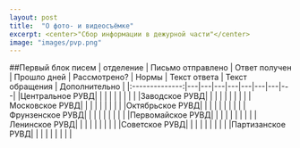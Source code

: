 ```yaml
---
layout: post
title:  "О фото- и видеосъёмке"
excerpt: <center>"Сбор информации в дежурной части"</center>
image: "images/pvp.png"
---
```


##Первый блок писем
| отделение  |  Письмо отправлено | Ответ получен  | Прошло дней  | Рассмотрено?  | Нормы  | Текст ответа  | Текст обращения  | Дополнительно  |
|:--------------:|---|---|---|---|---|---|---|---|
|Центральное РУВД|   |   |   |   |   |   |   |   |
|Заводское РУВД|   |   |   |   |   |   |   |   |
|Московское РУВД|   |   |   |   |   |   |   |   |
|Октябрьское РУВД|   |   |   |   |   |   |   |   |
|Фрунзенское РУВД|   |   |   |   |   |   |   |   |
|Первомайское РУВД|   |   |   |   |   |   |   |   |
|Ленинское РУВД|   |   |   |   |   |   |   |   |
|Советское РУВД|   |   |   |   |   |   |   |   |
|Партизанское РУВД|   |   |   |   |   |   |   |   |
